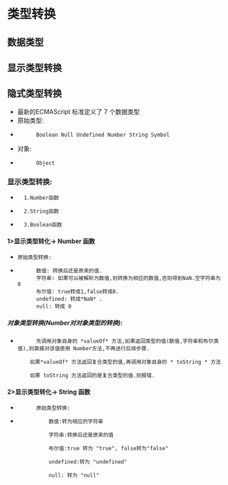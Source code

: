 # 类型转换
##  数据类型
##  显示类型转换
##  隐式类型转换
*   最新的ECMAScript 标准定义了 7 个数据类型
*   原始类型:
*           Boolean Null Undefined Number String Symbol
*   对象:
*           Object
### 显示类型转换:
*       1.Number函数
*       2.String函数
*       3.Boolean函数
####     1>显示类型转化->  Number 函数
*     原始类型转换:
*           数值: 转换后还是原来的值.
            字符串: 如果可以被解析为数值,则转换为相应的数值,否则得到NaN.空字符串为 0
            布尔值: true转成1,false转成0.
            undefined: 转成*NaN* .
            null: 转成 0

#####    对象类型转换(Number对对象类型的转换):
*           先调用对象自身的 *valueOf* 方法,如果返回类型的值(数值,字符串和布尔类值),则直接对该值使用 Number方法,不再进行后续步骤.
          
          如果*valueOf* 方法返回复合类型的值,再调用对象自身的 * toString * 方法
          
          如果 toString 方法返回的是复合类型的值.则报错.
####       2>显示类型转化->  String 函数
*           原始类型转换:
*               数值:转为相应的字符串

                字符串:转换后还是原来的值

                布尔值:true 转为 "true", false转为"false"

                undefined:转为 "undefined"
                
                null: 转为 "null"